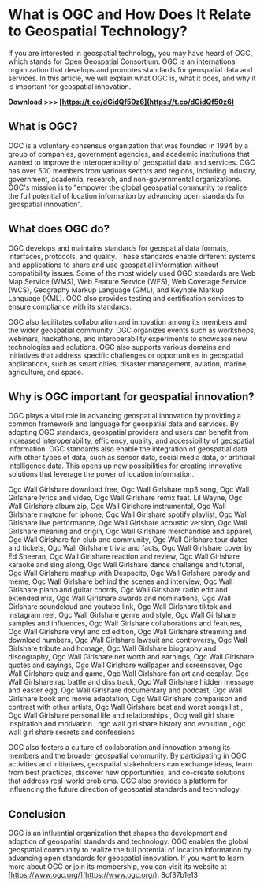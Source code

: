 
 
# What is OGC and How Does It Relate to Geospatial Technology?
 
If you are interested in geospatial technology, you may have heard of OGC, which stands for Open Geospatial Consortium. OGC is an international organization that develops and promotes standards for geospatial data and services. In this article, we will explain what OGC is, what it does, and why it is important for geospatial innovation.
 
**Download >>> [https://t.co/dGidQf50z6](https://t.co/dGidQf50z6)**


 
## What is OGC?
 
OGC is a voluntary consensus organization that was founded in 1994 by a group of companies, government agencies, and academic institutions that wanted to improve the interoperability of geospatial data and services. OGC has over 500 members from various sectors and regions, including industry, government, academia, research, and non-governmental organizations. OGC's mission is to "empower the global geospatial community to realize the full potential of location information by advancing open standards for geospatial innovation".
 
## What does OGC do?
 
OGC develops and maintains standards for geospatial data formats, interfaces, protocols, and quality. These standards enable different systems and applications to share and use geospatial information without compatibility issues. Some of the most widely used OGC standards are Web Map Service (WMS), Web Feature Service (WFS), Web Coverage Service (WCS), Geography Markup Language (GML), and Keyhole Markup Language (KML). OGC also provides testing and certification services to ensure compliance with its standards.
 
OGC also facilitates collaboration and innovation among its members and the wider geospatial community. OGC organizes events such as workshops, webinars, hackathons, and interoperability experiments to showcase new technologies and solutions. OGC also supports various domains and initiatives that address specific challenges or opportunities in geospatial applications, such as smart cities, disaster management, aviation, marine, agriculture, and space.
 
## Why is OGC important for geospatial innovation?
 
OGC plays a vital role in advancing geospatial innovation by providing a common framework and language for geospatial data and services. By adopting OGC standards, geospatial providers and users can benefit from increased interoperability, efficiency, quality, and accessibility of geospatial information. OGC standards also enable the integration of geospatial data with other types of data, such as sensor data, social media data, or artificial intelligence data. This opens up new possibilities for creating innovative solutions that leverage the power of location information.
 
Ogc Wall Girlshare download free,  Ogc Wall Girlshare mp3 song,  Ogc Wall Girlshare lyrics and video,  Ogc Wall Girlshare remix feat. Lil Wayne,  Ogc Wall Girlshare album zip,  Ogc Wall Girlshare instrumental,  Ogc Wall Girlshare ringtone for iphone,  Ogc Wall Girlshare spotify playlist,  Ogc Wall Girlshare live performance,  Ogc Wall Girlshare acoustic version,  Ogc Wall Girlshare meaning and origin,  Ogc Wall Girlshare merchandise and apparel,  Ogc Wall Girlshare fan club and community,  Ogc Wall Girlshare tour dates and tickets,  Ogc Wall Girlshare trivia and facts,  Ogc Wall Girlshare cover by Ed Sheeran,  Ogc Wall Girlshare reaction and review,  Ogc Wall Girlshare karaoke and sing along,  Ogc Wall Girlshare dance challenge and tutorial,  Ogc Wall Girlshare mashup with Despacito,  Ogc Wall Girlshare parody and meme,  Ogc Wall Girlshare behind the scenes and interview,  Ogc Wall Girlshare piano and guitar chords,  Ogc Wall Girlshare radio edit and extended mix,  Ogc Wall Girlshare awards and nominations,  Ogc Wall Girlshare soundcloud and youtube link,  Ogc Wall Girlshare tiktok and instagram reel,  Ogc Wall Girlshare genre and style,  Ogc Wall Girlshare samples and influences,  Ogc Wall Girlshare collaborations and features,  Ogc Wall Girlshare vinyl and cd edition,  Ogc Wall Girlshare streaming and download numbers,  Ogc Wall Girlshare lawsuit and controversy,  Ogc Wall Girlshare tribute and homage,  Ogc Wall Girlshare biography and discography,  Ogc Wall Girlshare net worth and earnings,  Ogc Wall Girlshare quotes and sayings,  Ogc Wall Girlshare wallpaper and screensaver,  Ogc Wall Girlshare quiz and game,  Ogc Wall Girlshare fan art and cosplay,  Ogc Wall Girlshare rap battle and diss track,  Ogc Wall Girlshare hidden message and easter egg,  Ogc Wall Girlshare documentary and podcast,  Ogc Wall Girlshare book and movie adaptation,  Ogc Wall Girlshare comparison and contrast with other artists,  Ogc Wall Girlshare best and worst songs list ,  Ogc Wall Girlshare personal life and relationships ,  Ocg wall girl share inspiration and motivation ,  ogc wall girl share history and evolution ,  ogc wall girl share secrets and confessions
 
OGC also fosters a culture of collaboration and innovation among its members and the broader geospatial community. By participating in OGC activities and initiatives, geospatial stakeholders can exchange ideas, learn from best practices, discover new opportunities, and co-create solutions that address real-world problems. OGC also provides a platform for influencing the future direction of geospatial standards and technology.
 
## Conclusion
 
OGC is an influential organization that shapes the development and adoption of geospatial standards and technology. OGC enables the global geospatial community to realize the full potential of location information by advancing open standards for geospatial innovation. If you want to learn more about OGC or join its membership, you can visit its website at [https://www.ogc.org/](https://www.ogc.org/).
 8cf37b1e13
 
